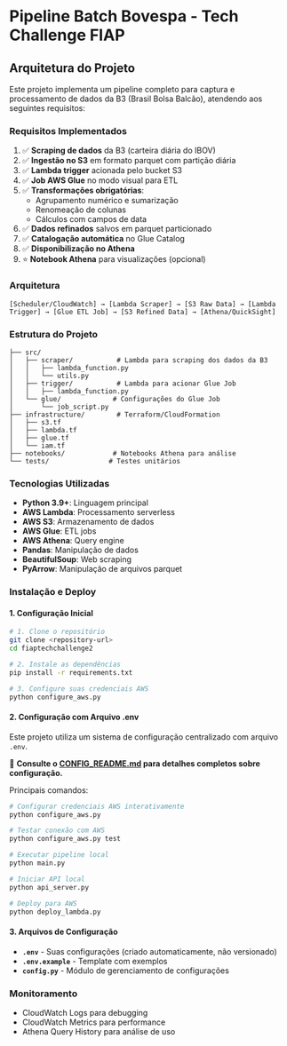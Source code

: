 # Pipeline Batch Bovespa - Tech Challenge FIAP

## Arquitetura do Projeto

Este projeto implementa um pipeline completo para captura e processamento de dados da B3 (Brasil Bolsa Balcão), atendendo aos seguintes requisitos:

### Requisitos Implementados

1. ✅ **Scraping de dados** da B3 (carteira diária do IBOV)
2. ✅ **Ingestão no S3** em formato parquet com partição diária
3. ✅ **Lambda trigger** acionada pelo bucket S3
4. ✅ **Job AWS Glue** no modo visual para ETL
5. ✅ **Transformações obrigatórias**:
   - Agrupamento numérico e sumarização
   - Renomeação de colunas
   - Cálculos com campos de data
6. ✅ **Dados refinados** salvos em parquet particionado
7. ✅ **Catalogação automática** no Glue Catalog
8. ✅ **Disponibilização no Athena**
9. ⭐ **Notebook Athena** para visualizações (opcional)

### Arquitetura

```
[Scheduler/CloudWatch] → [Lambda Scraper] → [S3 Raw Data] → [Lambda Trigger] → [Glue ETL Job] → [S3 Refined Data] → [Athena/QuickSight]
```

### Estrutura do Projeto

```
├── src/
│   ├── scraper/           # Lambda para scraping dos dados da B3
│   │   ├── lambda_function.py
│   │   └── utils.py
│   ├── trigger/           # Lambda para acionar Glue Job
│   │   ├── lambda_function.py
│   └── glue/             # Configurações do Glue Job
│       └── job_script.py
├── infrastructure/        # Terraform/CloudFormation
│   ├── s3.tf
│   ├── lambda.tf
│   ├── glue.tf
│   └── iam.tf
├── notebooks/            # Notebooks Athena para análise
└── tests/               # Testes unitários
```

### Tecnologias Utilizadas

- **Python 3.9+**: Linguagem principal
- **AWS Lambda**: Processamento serverless
- **AWS S3**: Armazenamento de dados
- **AWS Glue**: ETL jobs
- **AWS Athena**: Query engine
- **Pandas**: Manipulação de dados
- **BeautifulSoup**: Web scraping
- **PyArrow**: Manipulação de arquivos parquet

### Instalação e Deploy

#### 1. Configuração Inicial

```bash
# 1. Clone o repositório
git clone <repository-url>
cd fiaptechchallenge2

# 2. Instale as dependências
pip install -r requirements.txt

# 3. Configure suas credenciais AWS
python configure_aws.py
```

#### 2. Configuração com Arquivo .env

Este projeto utiliza um sistema de configuração centralizado com arquivo `.env`. 

📖 **Consulte o [CONFIG_README.md](CONFIG_README.md) para detalhes completos sobre configuração.**

Principais comandos:
```bash
# Configurar credenciais AWS interativamente
python configure_aws.py

# Testar conexão com AWS
python configure_aws.py test

# Executar pipeline local
python main.py

# Iniciar API local
python api_server.py

# Deploy para AWS
python deploy_lambda.py
```

#### 3. Arquivos de Configuração

- **`.env`** - Suas configurações (criado automaticamente, não versionado)
- **`.env.example`** - Template com exemplos
- **`config.py`** - Módulo de gerenciamento de configurações

### Monitoramento

- CloudWatch Logs para debugging
- CloudWatch Metrics para performance
- Athena Query History para análise de uso
